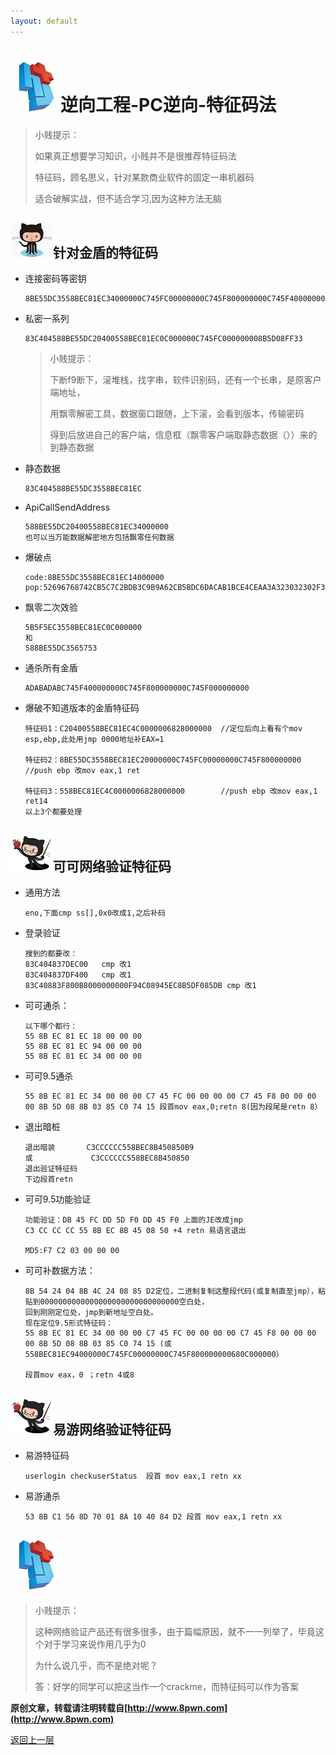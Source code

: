 ```yaml
---
layout: default
---
```

# ![](../img/hj.jpg)逆向工程-PC逆向-特征码法
>小贱提示：
>
>如果真正想要学习知识，小贱并不是很推荐特征码法
>
>特征码，顾名思义，针对某款商业软件的固定一串机器码
>
>适合破解实战，但不适合学习,因为这种方法无脑

## ![](../img/github2.png)针对金盾的特征码
  - 连接密码等密钥
    ```
    8BE55DC3558BEC81EC34000000C745FC00000000C745F800000000C745F400000000
    ```
  - 私密一系列
    ```
    83C404588BE55DC20400558BEC81EC0C000000C745FC000000008B5D08FF33
    ```
    >小贱提示：
    >
    >下断f9断下，滚堆栈，找字串，软件识别码，还有一个长串，是原客户端地址，
    >
    >用飘零解密工具，数据窗口跟随，上下滚，会看到版本，传输密码
    >
    >得到后放进自己的客户端，信息框（飘零客户端取静态数据（））来的到静态数据
  - 静态数据
    ```
    83C404588BE55DC3558BEC81EC
    ```
  - ApiCallSendAddress
    ```
    588BE55DC20400558BEC81EC34000000
    也可以当万能数据解密地方包括飘零任何数据
    ```
  - 爆破点
    ```
    code:8BE55DC3558BEC81EC14000000
    pop:52696768742CB5C7C2BDB3C9B9A62CB5BDC6DACAB1BCE4CEAA3A323032302F30322F30322031373A35383A3234
    ```
  - 飘零二次效验
    ```
    5B5F5EC3558BEC81EC0C000000
    和
    588BE55DC3565753
    ```
  - 通杀所有金盾
    ```
    ADABADABC745F400000000C745F800000000C745F000000000
    ```
  - 爆破不知道版本的金盾特征码
    ```
    特征码1：C20400558BEC81EC4C0000006828000000  //定位后向上看有个mov esp,ebp,此处用jmp 0000地址补EAX=1

    特征码2：8BE55DC3558BEC81EC20000000C745FC00000000C745F800000000   //push ebp 改mov eax,1 ret

    特征码3：558BEC81EC4C0000006828000000        //push ebp 改mov eax,1 ret14
    以上3个都要处理
    ```

## ![](../img/github3.png)可可网络验证特征码
  - 通用方法
    ```
    eno,下面cmp ss[],0x0改成1,之后补码
    ```
  - 登录验证
    ```
    搜到的都要改：
    83C404837DEC00   cmp 改1
    83C404837DF400   cmp 改1
    83C40883F800B8000000000F94C08945EC8B5DF085DB cmp 改1
    ```
  - 可可通杀：
    ```
    以下哪个都行：
    55 8B EC 81 EC 18 00 00 00
    55 8B EC 81 EC 94 00 00 00
    55 8B EC 81 EC 34 00 00 00
    ```
  - 可可9.5通杀
    ```
    55 8B EC 81 EC 34 00 00 00 C7 45 FC 00 00 00 00 C7 45 F8 00 00 00 00 8B 5D 08 8B 03 85 C0 74 15 段首mov eax,0;retn 8(因为段尾是retn 8）
    ```
  - 退出暗桩
    ```
    退出暗装       C3CCCCCC558BEC8B450850B9
    或             C3CCCCCC558BEC8B450850
    退出验证特征码
    下边段首retn
    ```
  - 可可9.5功能验证
    ```
    功能验证：DB 45 FC DD 5D F0 DD 45 F0 上面的JE改成jmp
    C3 CC CC CC 55 8B EC 8B 45 08 50 +4 retn 易语言退出

    MD5:F7 C2 03 00 00 00
    ```
  - 可可补数据方法：
    ```
    8B 54 24 04 8B 4C 24 08 85 D2定位，二进制复制这整段代码(或复制直至jmp），粘贴到0000000000000000000000000000000空白处，
    回到刚刚定位处，jmp到新地址空白处。
    现在定位9.5形式特征码：
    55 8B EC 81 EC 34 00 00 00 C7 45 FC 00 00 00 00 C7 45 F8 00 00 00 00 8B 5D 08 8B 03 85 C0 74 15 (或558BEC81EC94000000C745FC00000000C745F800000000680C000000）

    段首mov eax，0 ；retn 4或8
    ```
## ![](../img/github3.png)易游网络验证特征码
  - 易游特征码
    ```
    userlogin checkuserStatus  段首 mov eax,1 retn xx
    ```
  - 易游通杀
    ```
    53 8B C1 56 8D 70 01 8A 10 40 84 D2 段首 mov eax,1 retn xx
    ```
## ![](../img/hj.jpg)
>小贱提示：
>
>这种网络验证产品还有很多很多，由于篇幅原因，就不一一列举了，毕竟这个对于学习来说作用几乎为0
>
>为什么说几乎，而不是绝对呢？
>
>答：好学的同学可以把这当作一个crackme，而特征码可以作为答案


__原创文章，转载请注明转载自[http://www.8pwn.com](http://www.8pwn.com)__

[返回上一层](./reverse)

